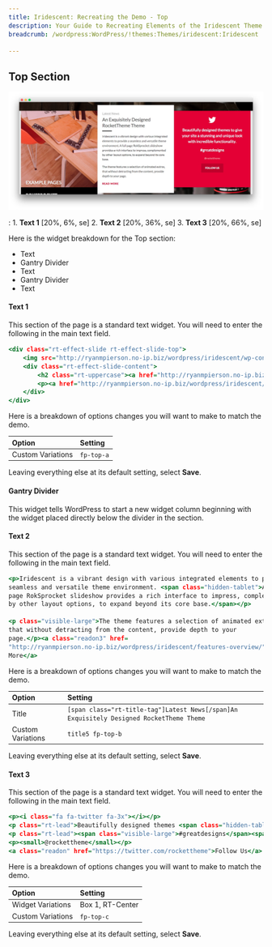 ```yaml
---
title: Iridescent: Recreating the Demo - Top
description: Your Guide to Recreating Elements of the Iridescent Theme for WordPress
breadcrumb: /wordpress:WordPress/!themes:Themes/iridescent:Iridescent

---
```


Top Section
-----

![Top](assets/demo_3.jpeg)

:   1. **Text 1** [20%, 6%, se]
    2. **Text 2** [20%, 36%, se]
    3. **Text 3** [20%, 66%, se]

Here is the widget breakdown for the Top section:

* Text
* Gantry Divider
* Text
* Gantry Divider
* Text

#### Text 1

This section of the page is a standard text widget. You will need to enter the following in the main text field.

~~~ .html
<div class="rt-effect-slide rt-effect-slide-top">
    <img src="http://ryanmpierson.no-ip.biz/wordpress/iridescent/wp-content/rockettheme/rt_iridescent_wp/home/fp-top/img-01.jpg" alt="image"/>
    <div class="rt-effect-slide-content">
        <h2 class="rt-uppercase"><a href="http://ryanmpierson.no-ip.biz/wordpress/iridescent/features-overview/" class="fp-demo-url">Example Pages</a></h2>
        <p><a href="http://ryanmpierson.no-ip.biz/wordpress/iridescent/features-overview/" class="fp-demo-url">Sample layouts available <span class="hidden-tablet">for replication</span></a></p>
    </div>          
</div>
~~~

Here is a breakdown of options changes you will want to make to match the demo.

|       Option      |  Setting   |
| :---------------- | :--------- |
| Custom Variations | `fp-top-a` |

Leaving everything else at its default setting, select **Save**.

#### Gantry Divider

This widget tells WordPress to start a new widget column beginning with the widget placed directly below the divider in the section.

#### Text 2

This section of the page is a standard text widget. You will need to enter the following in the main text field.

~~~ .html
<p>Iridescent is a vibrant design with various integrated elements to provide a
seamless and versatile theme environment. <span class="hidden-tablet">A full
page RokSprocket slideshow provides a rich interface to impress, complemented
by other layout options, to expand beyond its core base.</span></p>

<p class="visible-large">The theme features a selection of animated extras,
that without detracting from the content, provide depth to your
page.</p><a class="readon3" href=
"http://ryanmpierson.no-ip.biz/wordpress/iridescent/features-overview/">Read
More</a>
~~~

Here is a breakdown of options changes you will want to make to match the demo.

|       Option      |                                         Setting                                          |
| :---------------- | :--------------------------------------------------------------------------------------- |
| Title             | `[span class="rt-title-tag"]Latest News[/span]An Exquisitely Designed RocketTheme Theme` |
| Custom Variations | `title5 fp-top-b`                                                                        |

Leaving everything else at its default setting, select **Save**.

#### Text 3

This section of the page is a standard text widget. You will need to enter the following in the main text field.

~~~ .html
<p><i class="fa fa-twitter fa-3x"></i></p>
<p class="rt-lead">Beautifully designed themes <span class="hidden-tablet">to give your site a stunning and unique look</span> with incredible functionality.</p>
<p class="rt-lead"><span class="visible-large">#greatdesigns</span><span class="visible-phone">#greatdesigns</span></p>
<p><small>@rockettheme</small></p>
<a class="readon" href="https://twitter.com/rockettheme">Follow Us</a>  
~~~

Here is a breakdown of options changes you will want to make to match the demo.

|       Option      |     Setting      |
| :---------------- | :--------------- |
| Widget Variations | Box 1, RT-Center |
| Custom Variations | `fp-top-c`       |

Leaving everything else at its default setting, select **Save**.
